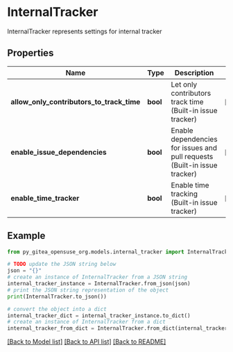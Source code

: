 # InternalTracker

InternalTracker represents settings for internal tracker

## Properties

Name | Type | Description | Notes
------------ | ------------- | ------------- | -------------
**allow_only_contributors_to_track_time** | **bool** | Let only contributors track time (Built-in issue tracker) | [optional] 
**enable_issue_dependencies** | **bool** | Enable dependencies for issues and pull requests (Built-in issue tracker) | [optional] 
**enable_time_tracker** | **bool** | Enable time tracking (Built-in issue tracker) | [optional] 

## Example

```python
from py_gitea_opensuse_org.models.internal_tracker import InternalTracker

# TODO update the JSON string below
json = "{}"
# create an instance of InternalTracker from a JSON string
internal_tracker_instance = InternalTracker.from_json(json)
# print the JSON string representation of the object
print(InternalTracker.to_json())

# convert the object into a dict
internal_tracker_dict = internal_tracker_instance.to_dict()
# create an instance of InternalTracker from a dict
internal_tracker_from_dict = InternalTracker.from_dict(internal_tracker_dict)
```
[[Back to Model list]](../README.md#documentation-for-models) [[Back to API list]](../README.md#documentation-for-api-endpoints) [[Back to README]](../README.md)


